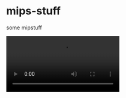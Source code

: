 # mips-stuff
some mipstuff


![MARS](https://github.com/fun-redoc/mips-stuff/blob/main/mips2a.mp4 "MARS")  

